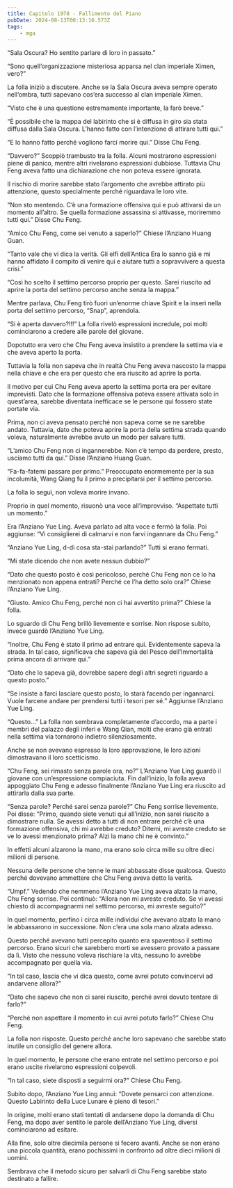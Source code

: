 ```yaml
---
title: Capitolo 1978 - Fallimento del Piano
pubDate: 2024-08-13T00:13:16.573Z
tags:
    - mga
---
```





“Sala Oscura? Ho sentito parlare di loro in passato.”

“Sono quell’organizzazione misteriosa apparsa nel clan imperiale Ximen, vero?”


La folla iniziò a discutere. Anche se la Sala Oscura aveva sempre operato nell’ombra, tutti sapevano cos’era successo al clan imperiale Ximen.


“Visto che è una questione estremamente importante, la farò breve.”


“È possibile che la mappa del labirinto che si è diffusa in giro sia stata diffusa dalla Sala Oscura. L’hanno fatto con l’intenzione di attirare tutti qui.”


“E lo hanno fatto perché vogliono farci morire qui.” Disse Chu Feng.


“Davvero?” Scoppiò trambusto tra la folla. Alcuni mostrarono espressioni piene di panico, mentre altri rivelarono espressioni dubbiose. Tuttavia Chu Feng aveva fatto una dichiarazione che non poteva essere ignorata.


Il rischio di morire sarebbe stato l’argomento che avrebbe attirato più attenzione, questo specialmente perché riguardava le loro vite.


“Non sto mentendo. C’è una formazione offensiva qui e può attivarsi da un momento all’altro. Se quella formazione assassina si attivasse, moriremmo tutti qui.” Disse Chu Feng.


“Amico Chu Feng, come sei venuto a saperlo?” Chiese l’Anziano Huang Guan.

“Tanto vale che vi dica la verità. Gli elfi dell’Antica Era lo sanno già e mi hanno affidato il compito di venire qui e aiutare tutti a sopravvivere a questa crisi.”


“Così ho scelto il settimo percorso proprio per questo. Sarei riuscito ad aprire la porta del settimo percorso anche senza la mappa.”


Mentre parlava, Chu Feng tirò fuori un’enorme chiave Spirit e la inserì nella porta del settimo percorso, “Snap”, aprendola.


“Si è aperta davvero?!!!” La folla rivelò espressioni incredule, poi molti cominciarono a credere alle parole del giovane.


Dopotutto era vero che Chu Feng aveva insistito a prendere la settima via e che aveva aperto la porta.


Tuttavia la folla non sapeva che in realtà Chu Feng aveva nascosto la mappa nella chiave e che era per questo che era riuscito ad aprire la porta.


Il motivo per cui Chu Feng aveva aperto la settima porta era per evitare imprevisti. Dato che la formazione offensiva poteva essere attivata solo in quest’area, sarebbe diventata inefficace se le persone qui fossero state portate via.


Prima, non ci aveva pensato perché non sapeva come se ne sarebbe andato. Tuttavia, dato che poteva aprire la porta della settima strada quando voleva, naturalmente avrebbe avuto un modo per salvare tutti.


“L’amico Chu Feng non ci ingannerebbe. Non c’è tempo da perdere, presto, usciamo tutti da qui.” Disse l’Anziano Huang Guan.


“Fa-fa-fatemi passare per primo.” Preoccupato enormemente per la sua incolumità, Wang Qiang fu il primo a precipitarsi per il settimo percorso.


La folla lo seguì, non voleva morire invano.


Proprio in quel momento, risuonò una voce all’improvviso. “Aspettate tutti un momento.”

Era l’Anziano Yue Ling. Aveva parlato ad alta voce e fermò la folla. Poi aggiunse: “Vi consiglierei di calmarvi e non farvi ingannare da Chu Feng.”


“Anziano Yue Ling, d-di cosa sta-stai parlando?” Tutti si erano fermati.


“Mi state dicendo che non avete nessun dubbio?”


“Dato che questo posto è così pericoloso, perché Chu Feng non ce lo ha menzionato non appena entrati? Perché ce l’ha detto solo ora?” Chiese l’Anziano Yue Ling.

“Giusto. Amico Chu Feng, perché non ci hai avvertito prima?” Chiese la folla.


Lo sguardo di Chu Feng brillò lievemente e sorrise. Non rispose subito, invece guardò l’Anziano Yue Ling.


“Inoltre, Chu Feng è stato il primo ad entrare qui. Evidentemente sapeva la strada. In tal caso, significava che sapeva già del Pesco dell’Immortalità prima ancora di arrivare qui.”


“Dato che lo sapeva già, dovrebbe sapere degli altri segreti riguardo a questo posto.”


“Se insiste a farci lasciare questo posto, lo starà facendo per ingannarci. Vuole farcene andare per prendersi tutti i tesori per sé.” Aggiunse l’Anziano Yue Ling.

“Questo…” La folla non sembrava completamente d’accordo, ma a parte i membri del palazzo degli inferi e Wang Qian, molti che erano già entrati nella settima via tornarono indietro silenziosamente.


Anche se non avevano espresso la loro approvazione, le loro azioni dimostravano il loro scetticismo.


“Chu Feng, sei rimasto senza parole ora, no?” L’Anziano Yue Ling guardò il giovane con un’espressione compiaciuta. Fin dall’inizio, la folla aveva appoggiato Chu Feng e adesso finalmente l’Anziano Yue Ling era riuscito ad attirarla dalla sua parte.

“Senza parole? Perché sarei senza parole?” Chu Feng sorrise lievemente. Poi disse: “Primo, quando siete venuti qui all’inizio, non sarei riuscito a dimostrare nulla. Se avessi detto a tutti di non entrare perché c’è una formazione offensiva, chi mi avrebbe creduto? Ditemi, mi avreste creduto se ve lo avessi menzionato prima? Alzi la mano chi ne è convinto.”


In effetti alcuni alzarono la mano, ma erano solo circa mille su oltre dieci milioni di persone.


Nessuna delle persone che tenne le mani abbassate disse qualcosa. Questo perché dovevano ammettere che Chu Feng aveva detto la verità.


“Umpf.” Vedendo che nemmeno l’Anziano Yue Ling aveva alzato la mano, Chu Feng sorrise. Poi continuò: “Allora non mi avreste creduto. Se vi avessi chiesto di accompagnarmi nel settimo percorso, mi avreste seguito?”


In quel momento, perfino i circa mille individui che avevano alzato la mano le abbassarono in successione. Non c’era una sola mano alzata adesso.


Questo perché avevano tutti percepito quanto era spaventoso il settimo percorso. Erano sicuri che sarebbero morti se avessero provato a passare da lì. Visto che nessuno voleva rischiare la vita, nessuno lo avrebbe accompagnato per quella via.


“In tal caso, lascia che vi dica questo, come avrei potuto convincervi ad andarvene allora?”


“Dato che sapevo che non ci sarei riuscito, perché avrei dovuto tentare di farlo?”

“Perché non aspettare il momento in cui avrei potuto farlo?” Chiese Chu Feng.


La folla non risposte. Questo perché anche loro sapevano che sarebbe stato inutile un consiglio del genere allora.


In quel momento, le persone che erano entrate nel settimo percorso e poi erano uscite rivelarono espressioni colpevoli.


“In tal caso, siete disposti a seguirmi ora?” Chiese Chu Feng.


Subito dopo, l’Anziano Yue Ling annuì: “Dovete pensarci con attenzione. Questo Labirinto della Luce Lunare è pieno di tesori.”


In origine, molti erano stati tentati di andarsene dopo la domanda di Chu Feng, ma dopo aver sentito le parole dell’Anziano Yue Ling, diversi cominciarono ad esitare.


Alla fine, solo oltre diecimila persone si fecero avanti. Anche se non erano una piccola quantità, erano pochissimi in confronto ad oltre dieci milioni di uomini.


Sembrava che il metodo sicuro per salvarli di Chu Feng sarebbe stato destinato a fallire.

